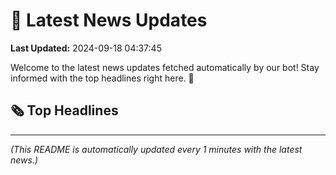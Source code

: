 # 📰 Latest News Updates
**Last Updated:** 2024-09-18 04:37:45

Welcome to the latest news updates fetched automatically by our bot! Stay informed with the top headlines right here. 🚀

## 🗞️ Top Headlines

---
*(This README is automatically updated every 1 minutes with the latest news.)*
